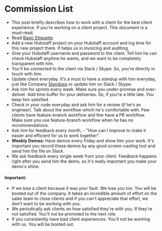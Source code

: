 # Commission List

- This post briefly describes how to work with a client for the best client experience. If you're working on a client project. This document is a must-read.
- Read [Basic Etiquette](/general/basic-etiquette/README.md)
- Add a new Hubstaff project on your Hubstaff account and log time for this new project there. It helps us in invoicing and auditing.
- Give your Hubstaff username and password to the client. Tell him he can check Hubstaff anytime he wants, and we want to be completely transparent with him.
- You'll be connected to the client via Slack / Skype. So, you're directly in touch with him.
- Update client everyday. It's a must to have a standup with him everyday, just like Company [Standups](/people-operations/standups/README.md) or update him on Slack / Skype.
- Ask him for sprints every week. Make sure you under-promise and over-deliver. Add time buffer for your deliveries. So, if you're a little late. You keep him satisfied.
- Check in your code everyday and ask him for a review (if he's an engineer). Talk about the workflow which he's comfortable with. Few clients have feature-branch workflow and few have a PR workflow. Make sure you use feature-branch workflow when he has no recommendations.
- Ask him for feedback every month, - "How can I improve to make it easier and efficient for us to work together".
- **Weekly Demos:** Have demos every friday and show him your work. It's important you record these demos by any good screen-casting tool and send him the file on Slack.
- We ask feedback every single week from your client. Feedback happens right after you send him the demo, so it's really important you make your demo's shine.

#### Important:
- If we lose a client because it was your fault. We lose you too. You will be booted out of the company. It takes an incredible amount of effort on the sales team to close clients and if you can't appreciate that effort, we don't want to be working with you.
- We periodically ask clients on how satisfied they're with you. If they're not satisfied. You'll not be promoted to the next role.
- If you consistently have bad client experiences. You'll not be working with us. You will be booted out.
